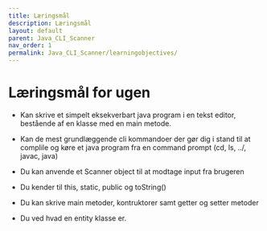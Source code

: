 ```yaml
---
title: Læringsmål
description: Læringsmål
layout: default
parent: Java_CLI_Scanner
nav_order: 1
permalink: Java_CLI_Scanner/learningobjectives/
---
```

# Læringsmål for ugen


- Kan skrive et simpelt eksekverbart java program i en tekst editor, bestående af en klasse med en main metode.

- Kan de mest grundlæggende cli kommandoer der gør dig i stand til at complile og køre et java program fra en command prompt (cd, ls, ../, javac, java)

- Du kan anvende et Scanner object til at modtage input fra brugeren

- Du kender til this, static, public og toString()

- Du kan skrive main metoder, kontruktorer samt getter og  setter metoder

- Du ved hvad en entity klasse er.
